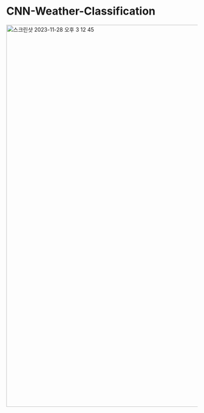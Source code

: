 # CNN-Weather-Classification
<img width="1005" alt="스크린샷 2023-11-28 오후 3 12 45" src="https://github.com/Heyjooo/CNN-Weather-Classification/assets/97782228/48308872-d4c0-4571-9485-711440af4165">
